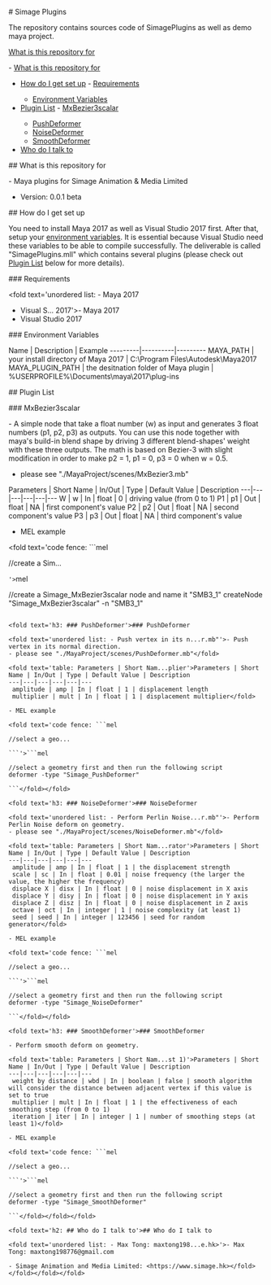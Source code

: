<fold text='h1: # Simage Plugins'># Si<fold text='...'>mage Plugins

The repository contains sources code of SimagePlugins as well as demo maya project.

<!-- TOC depthFrom:2 </fold>-->

[W<fold text='...'>hat is this repository for](#what-is-this-repository-for)

<fold text='unordered list: - [What is this reposi...k-to)'>- [What is this repository for](#what-is-this-repository-for)
- [How do I get set up](#how-do-i-get-set-up)
  <fold text='unordered list:   - [Requirements](#re...bles)'>  - [Requirements](#requirements)
    - [Environment Variables](#environment-variables)</fold>
- [Plugin List](#plugin-list)
  <fold text='unordered list:   - [MxBezier3scalar](...rmer)'>  - [MxBezier3scalar](#mxbezier3scalar)
    - [PushDeformer](#pushdeformer)
    - [NoiseDeformer](#noisedeformer)
    - [SmoothDeformer](#smoothdeformer)</fold>
- [Who do I talk to](#who-do-i-talk-to)</fold>

<!-- /TOC </fold>-->

<fold text='h2: ## What is this repository for'><fold text='h2: ## What is this repository for'>## What is this repository for

<fold text='unordered list: - Maya plugins for Sim... beta'>- Maya plugins for Simage Animation & Media Limited
- Version: 0.0.1 beta</fold></fold>

<fold text='h2: ## How do I get set up'>## How do I get set up

You need to install Maya 2017 as well as Visual Studio 2017 first. After that, setup your [environment variables](#enviroment-variables). It is essential because Visual Studio need these variables to be able to compile successfully. The deliverable is called "SimagePlugins.mll" which contains several plugins (please check out [Plugin List](#plugin-list) below for more details).

<fold text='h3: ### Requirements'>### Requirements

<fold text='unordered list: - Maya 2017
- Visual S... 2017'>- Maya 2017
- Visual Studio 2017</fold></fold>

<fold text='h3: ### Environment Variables'>### Environment Variables

<fold text='table: Name | Description | E...g-ins'>Name | Description | Example
---------|----------|---------
 MAYA_PATH | your install directory of Maya 2017 | C:\Program Files\Autodesk\Maya2017
 MAYA_PLUGIN_PATH | the desitnation folder of Maya plugin |  %USERPROFILE%\Documents\maya\2017\plug-ins</fold></fold></fold>

<fold text='h2: ## Plugin List'>## Plugin List

<fold text='h3: ### MxBezier3scalar'>### MxBezier3scalar

<fold text='unordered list: - A simple node that t...3.mb"'>- A simple node that take a float number (w) as input and generates 3 float numbers (p1, p2, p3) as outputs. You can use this node together with maya's build-in blend shape by driving 3 different blend-shapes' weight with these three outputs. The math is based on Bezier-3 with slight modification in order to make p2 = 1, p1 = 0, p3 = 0 when w = 0.5.
- please see "./MayaProject/scenes/MxBezier3.mb"</fold>

<fold text='table: Parameters | Short Nam...value'>Parameters | Short Name | In/Out | Type | Default Value | Description
---|---|---|---|---|---
 W  | w | In | float | 0 | driving value (from 0 to 1)
 P1 | p1 | Out | float | NA | first component's value
 P2 | p2 | Out | float | NA | second component's value
 P3 | p3 | Out | float | NA | third component's value</fold>

- MEL example

<fold text='code fence: ```mel

//create a Sim...

```'>```mel

//create a Simage_MxBezier3scalar node and name it "SMB3_1"
createNode "Simage_MxBezier3scalar" -n "SMB3_1"

```</fold></fold>

<fold text='h3: ### PushDeformer'>### PushDeformer

<fold text='unordered list: - Push vertex in its n...r.mb"'>- Push vertex in its normal direction.
- please see "./MayaProject/scenes/PushDeformer.mb"</fold>

<fold text='table: Parameters | Short Nam...plier'>Parameters | Short Name | In/Out | Type | Default Value | Description
---|---|---|---|---|---
 amplitude | amp | In | float | 1 | displacement length
 multiplier | mult | In | float | 1 | displacement multiplier</fold>

- MEL example

<fold text='code fence: ```mel

//select a geo...

```'>```mel

//select a geometry first and then run the following script
deformer -type "Simage_PushDeformer"

```</fold></fold>

<fold text='h3: ### NoiseDeformer'>### NoiseDeformer

<fold text='unordered list: - Perform Perlin Noise...r.mb"'>- Perform Perlin Noise deform on geometry.
- please see "./MayaProject/scenes/NoiseDeformer.mb"</fold>

<fold text='table: Parameters | Short Nam...rator'>Parameters | Short Name | In/Out | Type | Default Value | Description
---|---|---|---|---|---
 amplitude | amp | In | float | 1 | the displacement strength
 scale | sc | In | float | 0.01 | noise frequency (the larger the value, the higher the frequency)
 displace X | disx | In | float | 0 | noise displacement in X axis
 displace Y | disy | In | float | 0 | noise displacement in Y axis
 displace Z | disz | In | float | 0 | noise displacement in Z axis
 octave | oct | In | integer | 1 | noise complexity (at least 1)
 seed | seed | In | integer | 123456 | seed for random generator</fold>

- MEL example

<fold text='code fence: ```mel

//select a geo...

```'>```mel

//select a geometry first and then run the following script
deformer -type "Simage_NoiseDeformer"

```</fold></fold>

<fold text='h3: ### SmoothDeformer'>### SmoothDeformer

- Perform smooth deform on geometry.

<fold text='table: Parameters | Short Nam...st 1)'>Parameters | Short Name | In/Out | Type | Default Value | Description
---|---|---|---|---|---
 weight by distance | wbd | In | boolean | false | smooth algorithm will consider the distance between adjacent vertex if this value is set to true
 multiplier | mult | In | float | 1 | the effectiveness of each smoothing step (from 0 to 1)
 iteration | iter | In | integer | 1 | number of smoothing steps (at least 1)</fold>

- MEL example

<fold text='code fence: ```mel

//select a geo...

```'>```mel

//select a geometry first and then run the following script
deformer -type "Simage_SmoothDeformer"

```</fold></fold></fold>

<fold text='h2: ## Who do I talk to'>## Who do I talk to

<fold text='unordered list: - Max Tong: maxtong198...e.hk>'>- Max Tong: maxtong198776@gmail.com

- Simage Animation and Media Limited: <https://www.simage.hk></fold></fold></fold></fold>
